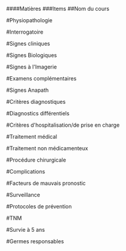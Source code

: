 ####Matières
###Items
##Nom du cours

#Physiopathologie

#Interrogatoire

#Signes cliniques

#Signes Biologiques

#Signes à l'Imagerie

#Examens complémentaires

#Signes Anapath

#Critères diagnostiques

#Diagnostics différentiels

#Critères d'hospitalisation/de prise en charge

#Traitement médical

#Traitement non médicamenteux

#Procédure chirurgicale

#Complications

#Facteurs de mauvais pronostic

#Surveillance

#Protocoles de prévention

#TNM

#Survie à 5 ans

#Germes responsables



